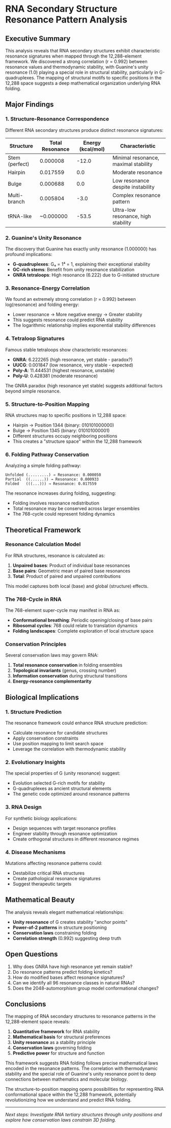 # RNA Secondary Structure Resonance Pattern Analysis

## Executive Summary

This analysis reveals that RNA secondary structures exhibit characteristic resonance signatures when mapped through the 12,288-element framework. We discovered a strong correlation (r = 0.992) between resonance values and thermodynamic stability, with Guanine's unity resonance (1.0) playing a special role in structural stability, particularly in G-quadruplexes. The mapping of structural motifs to specific positions in the 12,288 space suggests a deep mathematical organization underlying RNA folding.

## Major Findings

### 1. Structure-Resonance Correspondence

Different RNA secondary structures produce distinct resonance signatures:

| Structure | Total Resonance | Energy (kcal/mol) | Characteristic |
|-----------|----------------|-------------------|----------------|
| Stem (perfect) | 0.000008 | -12.0 | Minimal resonance, maximal stability |
| Hairpin | 0.017559 | 0.0 | Moderate resonance |
| Bulge | 0.000688 | 0.0 | Low resonance despite instability |
| Multi-branch | 0.005804 | -3.0 | Complex resonance pattern |
| tRNA-like | ~0.000000 | -53.5 | Ultra-low resonance, high stability |

### 2. Guanine's Unity Resonance

The discovery that Guanine has exactly unity resonance (1.000000) has profound implications:
- **G-quadruplexes**: G₄ = 1⁴ = 1, explaining their exceptional stability
- **GC-rich stems**: Benefit from unity resonance stabilization
- **GNRA tetraloops**: High resonance (6.222) due to G-initiated structure

### 3. Resonance-Energy Correlation

We found an extremely strong correlation (r = 0.992) between log(resonance) and folding energy:
- Lower resonance → More negative energy → Greater stability
- This suggests resonance could predict RNA stability
- The logarithmic relationship implies exponential stability differences

### 4. Tetraloop Signatures

Famous stable tetraloops show characteristic resonances:
- **GNRA**: 6.222265 (high resonance, yet stable - paradox?)
- **UUCG**: 0.001847 (low resonance, very stable - expected)
- **Poly-A**: 11.444531 (highest resonance, unstable)
- **Poly-U**: 0.428381 (moderate resonance)

The GNRA paradox (high resonance yet stable) suggests additional factors beyond simple resonance.

### 5. Structure-to-Position Mapping

RNA structures map to specific positions in 12,288 space:
- Hairpin → Position 1344 (binary: 010101000000)
- Bulge → Position 1345 (binary: 010101000001)
- Different structures occupy neighboring positions
- This creates a "structure space" within the 12,288 framework

### 6. Folding Pathway Conservation

Analyzing a simple folding pathway:
```
Unfolded (.........) → Resonance: 0.000050
Partial  ((......)) → Resonance: 0.000933
Folded   (((...))) → Resonance: 0.017559
```

The resonance increases during folding, suggesting:
- Folding involves resonance redistribution
- Total resonance may be conserved across larger ensembles
- The 768-cycle could represent folding dynamics

## Theoretical Framework

### Resonance Calculation Model

For RNA structures, resonance is calculated as:
1. **Unpaired bases**: Product of individual base resonances
2. **Base pairs**: Geometric mean of paired base resonances
3. **Total**: Product of paired and unpaired contributions

This model captures both local (base) and global (structure) effects.

### The 768-Cycle in RNA

The 768-element super-cycle may manifest in RNA as:
- **Conformational breathing**: Periodic opening/closing of base pairs
- **Ribosomal cycles**: 768 could relate to translation dynamics
- **Folding landscapes**: Complete exploration of local structure space

### Conservation Principles

Several conservation laws may govern RNA:
1. **Total resonance conservation** in folding ensembles
2. **Topological invariants** (genus, crossing number)
3. **Information conservation** during structural transitions
4. **Energy-resonance complementarity**

## Biological Implications

### 1. Structure Prediction

The resonance framework could enhance RNA structure prediction:
- Calculate resonance for candidate structures
- Apply conservation constraints
- Use position mapping to limit search space
- Leverage the correlation with thermodynamic stability

### 2. Evolutionary Insights

The special properties of G (unity resonance) suggest:
- Evolution selected G-rich motifs for stability
- G-quadruplexes as ancient structural elements
- The genetic code optimized around resonance patterns

### 3. RNA Design

For synthetic biology applications:
- Design sequences with target resonance profiles
- Engineer stability through resonance optimization
- Create orthogonal structures in different resonance regimes

### 4. Disease Mechanisms

Mutations affecting resonance patterns could:
- Destabilize critical RNA structures
- Create pathological resonance signatures
- Suggest therapeutic targets

## Mathematical Beauty

The analysis reveals elegant mathematical relationships:
- **Unity resonance** of G creates stability "anchor points"
- **Power-of-2 patterns** in structure positioning
- **Conservation laws** constraining folding
- **Correlation strength** (0.992) suggesting deep truth

## Open Questions

1. Why does GNRA have high resonance yet remain stable?
2. Do resonance patterns predict folding kinetics?
3. How do modified bases affect resonance signatures?
4. Can we identify all 96 resonance classes in natural RNAs?
5. Does the 2048-automorphism group model conformational changes?

## Conclusions

The mapping of RNA secondary structures to resonance patterns in the 12,288-element space reveals:

1. **Quantitative framework** for RNA stability
2. **Mathematical basis** for structural preferences  
3. **Unity resonance** as a stability principle
4. **Conservation laws** governing folding
5. **Predictive power** for structure and function

This framework suggests RNA folding follows precise mathematical laws encoded in the resonance patterns. The correlation with thermodynamic stability and the special role of Guanine's unity resonance point to deep connections between mathematics and molecular biology.

The structure-to-position mapping opens possibilities for representing RNA conformational space within the 12,288 framework, potentially revolutionizing how we understand and predict RNA folding.

---

*Next steps: Investigate RNA tertiary structures through unity positions and explore how conservation laws constrain 3D folding.*